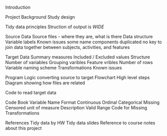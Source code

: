 Introduction

Project Background
  Study design
  
Tidy data principles
  Struction of output is *WIDE*
  
Source Data
  Source files - where they are, what is there 
  Data structure
  Variable labels 
  Known issues
    some name components duplicated
    no key to join data together between subjects, activities, and features

Target Data
  Summary measures
  Included / Excluded values
  Structure
  Number of variables
    Grouping varibles
    Feature vribles
  Number of rows
  Variable naming scheme
  Transformations
  Known issues  

Program Logic converting source to target
  Flowchart
  High level steps
  Diagram showing how files are related

Code to read target data
  
Code Book
  Variable Name
  Format
    Continuous
    Ordinal
    Categorical
    Missing
    Censored
  unit of measure
  Description
  Valid Range
  Code for Missing
  Transformations

References
  Tidy data by HW
  Tidy data slides
  Reference to course notes about this project
  
  
